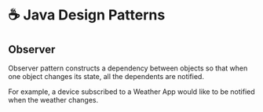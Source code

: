 # ☕ Java Design Patterns

## Observer

Observer pattern constructs a dependency between objects so that when one object changes its state, all the dependents are notified.

For example, a device subscribed to a Weather App would like to be notified when the weather changes.